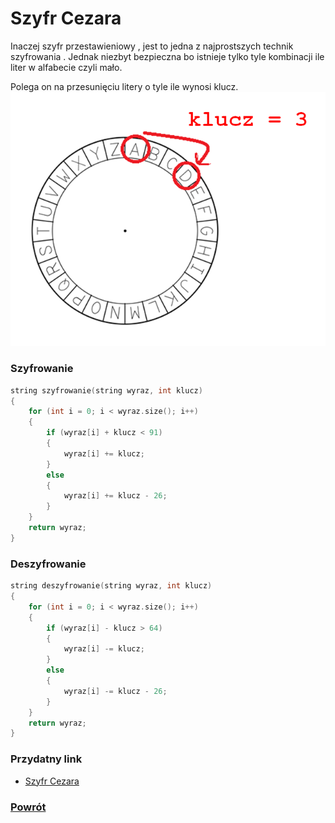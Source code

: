 # Szyfr Cezara
Inaczej szyfr przestawieniowy , jest to jedna z najprostszych technik szyfrowania . Jednak niezbyt bezpieczna bo istnieje tylko tyle kombinacji ile liter w alfabecie czyli mało.

Polega on na przesunięciu litery o tyle ile wynosi klucz.   
![](https://raw.githubusercontent.com/DogeXD/algorytmy_matura/master/images/cezar.png)

### Szyfrowanie
``` c++
string szyfrowanie(string wyraz, int klucz)
{
	for (int i = 0; i < wyraz.size(); i++)
	{
		if (wyraz[i] + klucz < 91)
		{
			wyraz[i] += klucz;
		}
		else
		{
			wyraz[i] += klucz - 26;
		}
	}
	return wyraz;
}

```

### Deszyfrowanie

``` c++
string deszyfrowanie(string wyraz, int klucz)
{
	for (int i = 0; i < wyraz.size(); i++)
	{
		if (wyraz[i] - klucz > 64)
		{
			wyraz[i] -= klucz;
		}
		else
		{
			wyraz[i] -= klucz - 26;
		}
	}
	return wyraz;
}
```
### Przydatny link
  - [Szyfr Cezara](https://pl.wikipedia.org/wiki/Szyfr_Cezara)

### [Powrót](https://dogexd.github.io/algorytmy_matura/)
